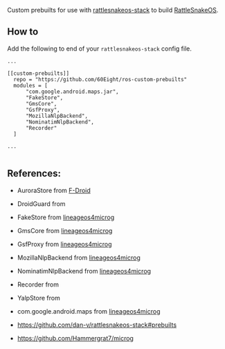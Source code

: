 Custom prebuilts for use with [rattlesnakeos-stack](https://github.com/dan-v/rattlesnakeos-stack) to build [RattleSnakeOS](https://github.com/RattlesnakeOS).

## How to
Add the following to end of your `rattlesnakeos-stack` config file.
```
...

[[custom-prebuilts]]
  repo = "https://github.com/60Eight/ros-custom-prebuilts"
  modules = [
      "com.google.android.maps.jar",
      "FakeStore",
      "GmsCore",
      "GsfProxy",
      "MozillaNlpBackend",
      "NominatimNlpBackend",
      "Recorder"
  ]

...
  
```

## References:
- AuroraStore from [F-Droid](https://f-droid.org/repo/com.aurora.store_3.apk)
- DroidGuard from 
- FakeStore from [lineageos4microg](https://github.com/lineageos4microg/android_prebuilts_prebuiltapks/tree/master/FakeStore)
- GmsCore from [lineageos4microg](https://github.com/lineageos4microg/android_prebuilts_prebuiltapks/tree/master/GmsCore)
- GsfProxy from [lineageos4microg](https://github.com/lineageos4microg/android_prebuilts_prebuiltapks/tree/master/GsfProxy)
- MozillaNlpBackend from [lineageos4microg](https://github.com/lineageos4microg/android_prebuilts_prebuiltapks/tree/master/MozillaNlpBackend)
- NominatimNlpBackend from [lineageos4microg](https://github.com/lineageos4microg/android_prebuilts_prebuiltapks/tree/master/NominatimNlpBackend)
- Recorder from
- YalpStore from
- com.google.android.maps from [lineageos4microg](https://github.com/lineageos4microg/android_prebuilts_prebuiltapks/tree/master/com.google.android.maps)

- https://github.com/dan-v/rattlesnakeos-stack#prebuilts
- https://github.com/Hammergrat7/microg
